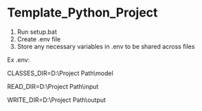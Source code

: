 # Template_Python_Project

1. Run setup.bat
2. Create .env file
3. Store any necessary variables in .env to be shared across files

Ex .env:

CLASSES_DIR=D:\Project Path\model

READ_DIR=D:\Project Path\input

WRITE_DIR=D:\Project Path\output
